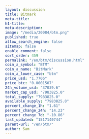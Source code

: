 ```yaml
---
layout: discussion
title: Bitmark
meta-title: 
h1-title: 
meta-description: 
image: "/media/20084/btm.png"
published: true
allow_search_engine: false
sitemap: false
enable_comment: false
sort_order: 459
permalink: "/en/btm/discussion.html"
coin_a_symbol: "BTM"
coin_a_name: "BitMark"
coin_a_lower_case: "btm"
price_usd: "1.7706"
price_btc: "0.0001507"
24h_volume_usd: "37039.6"
market_cap_usd: "7983825.0"
total_supply: "7983825.0"
available_supply: "7983825.0"
percent_change_1h: "1.61"
percent_change_24h: "14.23"
percent_change_7d: "-10.86"
last_updated: "1517140744"
parent-url: "/en/btm/"
author: Sam
---
```


